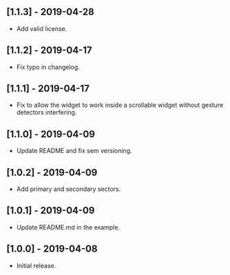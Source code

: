 ## [1.1.3] - 2019-04-28

- Add valid license.

## [1.1.2] - 2019-04-17

- Fix typo in changelog.

## [1.1.1] - 2019-04-17

- Fix to allow the widget to work inside a scrollable widget without gesture detectors interfering.

## [1.1.0] - 2019-04-09

- Update README and fix sem versioning.

## [1.0.2] - 2019-04-09

- Add primary and secondary sectors.

## [1.0.1] - 2019-04-09

- Update README.md in the example.

## [1.0.0] - 2019-04-08

- Initial release.
